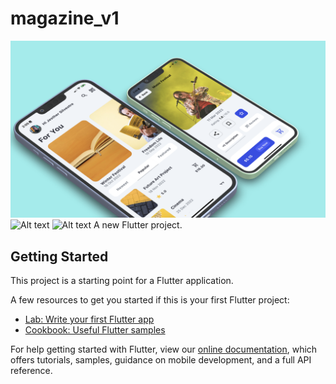 # magazine_v1
![Alt text](/screenshot/sampleV2.png?raw=true "Banner")<br>
![Alt text](/screenshot/sampleV1.gif?raw=true "ScreenShot")
![Alt text](/screenshot/sampleV3.png?raw=true "ScreenShot")
A new Flutter project.

## Getting Started

This project is a starting point for a Flutter application.

A few resources to get you started if this is your first Flutter project:

- [Lab: Write your first Flutter app](https://flutter.dev/docs/get-started/codelab)
- [Cookbook: Useful Flutter samples](https://flutter.dev/docs/cookbook)

For help getting started with Flutter, view our
[online documentation](https://flutter.dev/docs), which offers tutorials,
samples, guidance on mobile development, and a full API reference.

